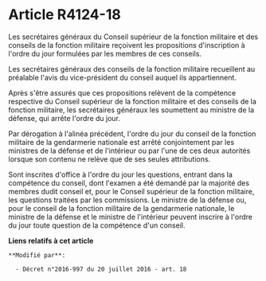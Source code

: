 # Article R4124-18

Les secrétaires généraux du Conseil supérieur de la fonction militaire et des conseils de la fonction militaire reçoivent les
propositions d'inscription à l'ordre du jour formulées par les membres de ces conseils.

Les secrétaires généraux des conseils de la fonction militaire recueillent au préalable l'avis du vice-président du conseil
auquel ils appartiennent.

Après s'être assurés que ces propositions relèvent de la compétence respective du Conseil supérieur de la fonction militaire
et des conseils de la fonction militaire, les secrétaires généraux les soumettent au ministre de la défense, qui arrête
l'ordre du jour.

Par dérogation à l'alinéa précédent, l'ordre du jour du conseil de la fonction militaire de la gendarmerie nationale est
arrêté conjointement par les ministres de la défense et de l'intérieur ou par l'une de ces deux autorités lorsque son contenu
ne relève que de ses seules attributions.

Sont inscrites d'office à l'ordre du jour les questions, entrant dans la compétence du conseil, dont l'examen a été demandé
par la majorité des membres dudit conseil et, pour le Conseil supérieur de la fonction militaire, les questions traitées par
les commissions. Le ministre de la défense ou, pour le conseil de la fonction militaire de la gendarmerie nationale, le
ministre de la défense et le ministre de l'intérieur peuvent inscrire à l'ordre du jour toute question de la compétence d'un
conseil.

**Liens relatifs à cet article**

	**Modifié par**:

	  - Décret n°2016-997 du 20 juillet 2016 - art. 18
